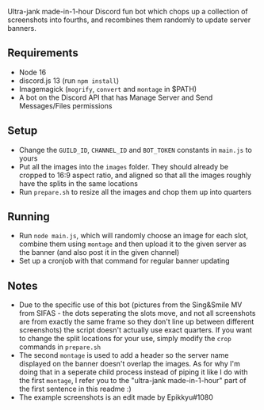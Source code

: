 Ultra-jank made-in-1-hour Discord fun bot which chops up a collection of screenshots into fourths, and recombines them
randomly to update server banners.

## Requirements
- Node 16
- discord.js 13 (run `npm install`)
- Imagemagick (`mogrify`, `convert` and `montage` in $PATH)
- A bot on the Discord API that has Manage Server and Send Messages/Files permissions

## Setup
- Change the `GUILD_ID`, `CHANNEL_ID` and `BOT_TOKEN` constants in `main.js` to yours
- Put all the images into the `images` folder. They should already be cropped to 16:9 aspect ratio, and aligned so that
  all the images roughly have the splits in the same locations
- Run `prepare.sh` to resize all the images and chop them up into quarters

## Running
- Run `node main.js`, which will randomly choose an image for each slot, combine them using `montage` and then upload it
  to the given server as the banner (and also post it in the given channel)
- Set up a cronjob with that command for regular banner updating

## Notes
- Due to the specific use of this bot (pictures from the Sing&Smile MV from SIFAS - the dots seperating the slots move,
  and not all screenshots are from exactly the same frame so they don't line up between different screenshots) the
  script doesn't actually use exact quarters. If you want to change the split locations for your use, simply modify the
  `crop` commands in `prepare.sh`
- The second `montage` is used to add a header so the server name displayed on the banner doesn't overlap the images. As
  for why I'm doing that in a seperate child process instead of piping it like I do with the first `montage`, I refer
  you to the "ultra-jank made-in-1-hour" part of the first sentence in this readme :)
- The example screenshots is an edit made by Epikkyu#1080
